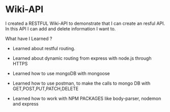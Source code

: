 # Wiki-API
 I created a RESTFUL Wiki-API to demonstrate that I can create an resful API. In this API I can add and delete information I want to.

What have I Learned ?

- Learned about restful routing. 

- Learned about dynamic routing from express with node.js through HTTPS

- Learned how to use mongoDB with mongoose

- Learned how to use postman, to make the calls to mongo DB with GET,POST,PUT,PATCH,DELETE

- Learned how to work with NPM PACKAGES like body-parser, nodemon and express
